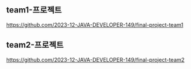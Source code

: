 ## team1-프로젝트
 
https://github.com/2023-12-JAVA-DEVELOPER-149/final-project-team1

## team2-프로젝트

https://github.com/2023-12-JAVA-DEVELOPER-149/final-project-team2


